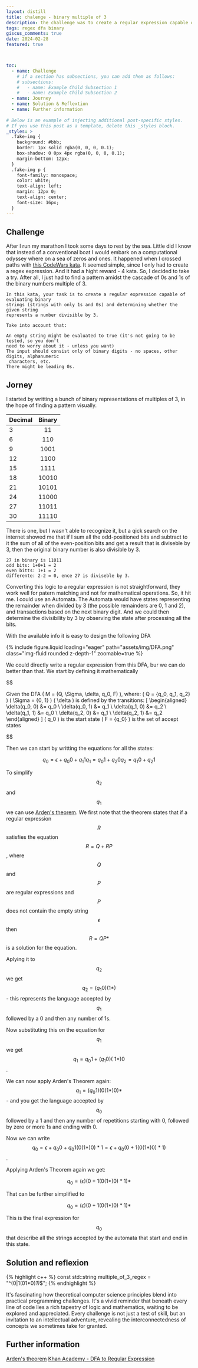 ```yaml
---
layout: distill
title: chalenge - binary multiple of 3
description: the challenge was to create a regular expression capable of recognizing multiples of 3. 
tags: regex dfa binary
giscus_comments: true
date: 2024-02-28
featured: true



toc:
  - name: Challenge
    # if a section has subsections, you can add them as follows:
    # subsections:
    #   - name: Example Child Subsection 1
    #   - name: Example Child Subsection 2
  - name: Journey
  - name: Solution & Reflextion
  - name: Further information
  
# Below is an example of injecting additional post-specific styles.
# If you use this post as a template, delete this _styles block.
_styles: >
  .fake-img {
    background: #bbb;
    border: 1px solid rgba(0, 0, 0, 0.1);
    box-shadow: 0 0px 4px rgba(0, 0, 0, 0.1);
    margin-bottom: 12px;
  }
  .fake-img p {
    font-family: monospace;
    color: white;
    text-align: left;
    margin: 12px 0;
    text-align: center;
    font-size: 16px;
  }
---
```


## Challenge

After I run my marathon I took some days to rest by the sea. Little did I know that instead of a conventional boat I would embark on a computational odyssey where on a sea of zeros and ones. It happened when I crossed paths with [this CodeWars kata](https://www.codewars.com/kata/54de279df565808f8b00126a). It seemed simple, since I only had to create a regex expression. And it had a hight reward - 4 kata. So, I decided to take a try. After all, I just had to find a pattern amidst the cascade of 0s and 1s of the binary numbers multiple of 3.

```
In this kata, your task is to create a regular expression capable of evaluating binary 
strings (strings with only 1s and 0s) and determining whether the given string 
represents a number divisible by 3.

Take into account that:

An empty string might be evaluated to true (it's not going to be tested, so you don't 
need to worry about it - unless you want)
The input should consist only of binary digits - no spaces, other digits, alphanumeric
 characters, etc.
There might be leading 0s.
```

## Jorney

I started by writting a bunch of binary representations of multiples of 3, in the hope of finding a pattern visually.

| Decimal       | Binary        |
| ------------- | :-----------: |
| 3             |   11          |
| 6             |   110         |
| 9             |   1001        |
| 12            |   1100        |
| 15            |   1111        |
| 18            |   10010       |
| 21            |   10101       |
| 24            |   11000       |
| 27            |   11011       |
| 30            |   11110       |

There is one, but I wasn't able to recognize it, but a qick search on the internet showed me that if I sum all the odd-positioned bits and subtract to it the sum of all of the even-position bits and get a result that is diviseble by 3, then the original binary number is also divisible by 3. 

```
27 in binary is 11011
odd bits: 1+0+1 = 2
even bitts: 1+1 = 2
differente: 2-2 = 0, ence 27 is diviseble by 3.
```

Converting this logic to a regular expression is not straightforward, they work well for patern matching and not for mathematical operations. So, it hit me. I could use an Automata.
The Automata would have states representing the remainder when divided by 3 (the possible remainders are 0, 1 and 2), and transactions based on the next binary digit. And we could then determine the divisibility by 3 by observing the state after processing all the bits.

With the available info it is easy to design the following DFA

<div class="col-sm mt-3 mt-md-0">
        {% include figure.liquid loading="eager" path="assets/img/DFA.png" class="img-fluid rounded z-depth-1" zoomable=true %}
</div>

We could directly write a regular expression from this DFA, bur we can do better than that. We start by defining it mathematically 

$$

Given the DFA ( M = (Q, \Sigma, \delta, q_0, F) ), where:
   ( Q = \{q_0, q_1, q_2\} )
   ( \Sigma = \{0, 1\} )
   ( \delta ) is defined by the transitions:
  \[
  \begin{aligned}
    \delta(q_0, 0) &= q_0 \\
    \delta(q_0, 1) &= q_1 \\
    \delta(q_1, 0) &= q_2 \\
    \delta(q_1, 1) &= q_0 \\
    \delta(q_2, 0) &= q_1 \\
    \delta(q_2, 1) &= q_2
  \end{aligned}
  \]
  ( q_0 ) is the start state
  ( F = \{q_0\} ) is the set of accept states

$$

Then we can start by writting the equations for all the states:

$$
q_0 = \epsilon + q_0 0 + q_1 1
q_1 = q_0 1 + q_2 0
q_2 = q_1 0 + q_2 1
$$

To simplify $$ q_2 $$ and $$ q_1 $$ we can use [Arden's theorem](https://www.geeksforgeeks.org/ardens-theorem-in-theory-of-computation/). We first note that the theorem states that if a regular expression $$ R $$ satisfies the equation $$ R = Q + RP $$, where $$ Q $$ and $$ P $$ are regular expressions and $$ P $$ does not contain the empty string $$ \epsilon $$ then $$ R = QP* $$ is a solution for the equation.

Aplying it to $$ q_2 $$ we get $$ q_2 = ( q_1 0 ) ( 1 * )  $$ - this represents the language accepted by $$ q_1 $$ followed by a 0 and then any number of 1s.

Now substituting this on the equation for $$ q_1 $$ we get $$ q_1 = q_0 1 + ( q_1 0 ) (\ 1 * )  0 $$.

We can now apply Arden's Theorem again: $$ q_1 =  ( q_0 1 ) ( 0 ( 1 * )  0 ) * $$ - and you get the language accepted by $$ q_0 $$ followed by a 1 and then any number of repetitions starting with 0, followed by zero or more 1s and ending with 0.

Now we can write $$ q_0 = \epsilon + q_0 0 + q_0 1 ( 0 ( 1 * )  0 ) * 1 = \epsilon + q_0 ( 0 + 1 ( 0 ( 1 * )  0 ) * 1 ) $$.

Applying Arden's Theorem again we get:

$$ q_0 = ( \epsilon ) ( 0 + 1 ( 0 ( 1 * )  0 ) * 1 ) * $$ 

That can be further simplified to

$$ q_0 = ( \epsilon ) ( 0 + 1 ( 0 ( 1 * )  0 ) * 1 ) * $$ 

This is the final expression for $$ q_0 $$ that describe all the strings accepted by the automata that start and end in this state. 


## Solution and reflexion

{% highlight c++ %}
const std::string multiple_of_3_regex = "^(0|1(01*0)*1)*$";
{% endhighlight %}

It's fascinating how theoretical computer science principles blend into practical programming challenges. It's a vivid reminder that beneath every line of code lies a rich tapestry of logic and mathematics, waiting to be explored and appreciated. Every challenge is not just a test of skill, but an invitation to an intellectual adventure, revealing the interconnectedness of concepts we sometimes take for granted.

## Further information

[Arden's theorem](https://www.geeksforgeeks.org/ardens-theorem-in-theory-of-computation/)
[Khan Academy - DFA to Regular Expression](https://www.youtube.com/watch?v=SmT1DXLl3f4)